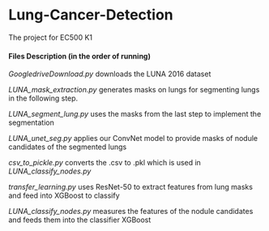 # Lung-Cancer-Detection
The project for EC500 K1

#### Files Description (in the order of running)

*GoogledriveDownload.py* downloads the LUNA 2016 dataset

*LUNA_mask_extraction.py* generates masks on lungs for segmenting lungs in the following step.

*LUNA_segment_lung.py* uses the masks from the last step to implement the segmentation

*LUNA_unet_seg.py* applies our ConvNet model to provide masks of nodule candidates of the segmented lungs

*csv_to_pickle.py* converts the .csv to .pkl which is used in *LUNA_classify_nodes.py*

*transfer_learning.py* uses ResNet-50 to extract features from lung masks and feed into XGBoost to classify

*LUNA_classify_nodes.py* measures the features of the nodule candidates and feeds them into the classifier XGBoost

